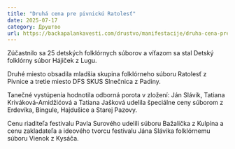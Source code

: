 ```yaml
---
title: "Druhá cena pre pivnickú Ratolesť"
date: 2025-07-17
category: Друштво
url: https://backapalankavesti.com/drustvo/manifestacije/druha-cena-pre-pivnicku-ratolest/
---
```


Zúčastnilo sa 25 detských folklórnych súborov a víťazom sa stal Detský folklórny súbor Hájiček z Lugu.

Druhé miesto obsadila mladšia skupina folklórneho súboru Ratolesť z Pivnice a tretie miesto DFS SKUS Slnečnica z Padiny.

Tanečné vystúpenia hodnotila odborná porota v zložení: Ján Slávik, Tatiana Kriváková-Amidžićová a Tatiana Jašková udelila špeciálne ceny súborom z Erdevíka, Bingule, Hajdušice a Starej Pazovy.

Cenu riaditeľa festivalu Pavla Surového udelili súboru Bažalička z Kulpína a cenu zakladateľa a ideového tvorcu festivalu Jána Slávika folklórnemu súboru Vienok z Kysáča.
